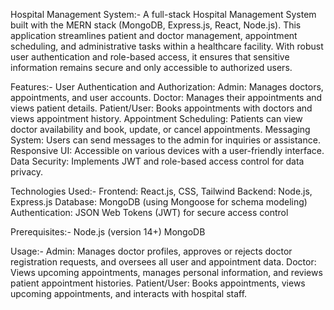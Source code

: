 Hospital Management System:-
A full-stack Hospital Management System built with the MERN stack (MongoDB, Express.js, React, Node.js). This application streamlines patient and doctor management, appointment scheduling, and administrative tasks within a healthcare facility. With robust user authentication and role-based access, it ensures that sensitive information remains secure and only accessible to authorized users.

Features:-
User Authentication and Authorization:
Admin: Manages doctors, appointments, and user accounts.
Doctor: Manages their appointments and views patient details.
Patient/User: Books appointments with doctors and views appointment history.
Appointment Scheduling:
Patients can view doctor availability and book, update, or cancel appointments.
Messaging System: Users can send messages to the admin for inquiries or assistance.
Responsive UI: Accessible on various devices with a user-friendly interface.
Data Security: Implements JWT and role-based access control for data privacy.

Technologies Used:-
Frontend: React.js, CSS, Tailwind
Backend: Node.js, Express.js
Database: MongoDB (using Mongoose for schema modeling)
Authentication: JSON Web Tokens (JWT) for secure access control


Prerequisites:-
Node.js (version 14+)
MongoDB 

Usage:-
Admin:
Manages doctor profiles, approves or rejects doctor registration requests, and oversees all user and appointment data.
Doctor:
Views upcoming appointments, manages personal information, and reviews patient appointment histories.
Patient/User:
Books appointments, views upcoming appointments, and interacts with hospital staff.
